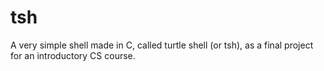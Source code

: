 # tsh
A very simple shell made in C, called turtle shell (or tsh), as a final project for an introductory CS course.
